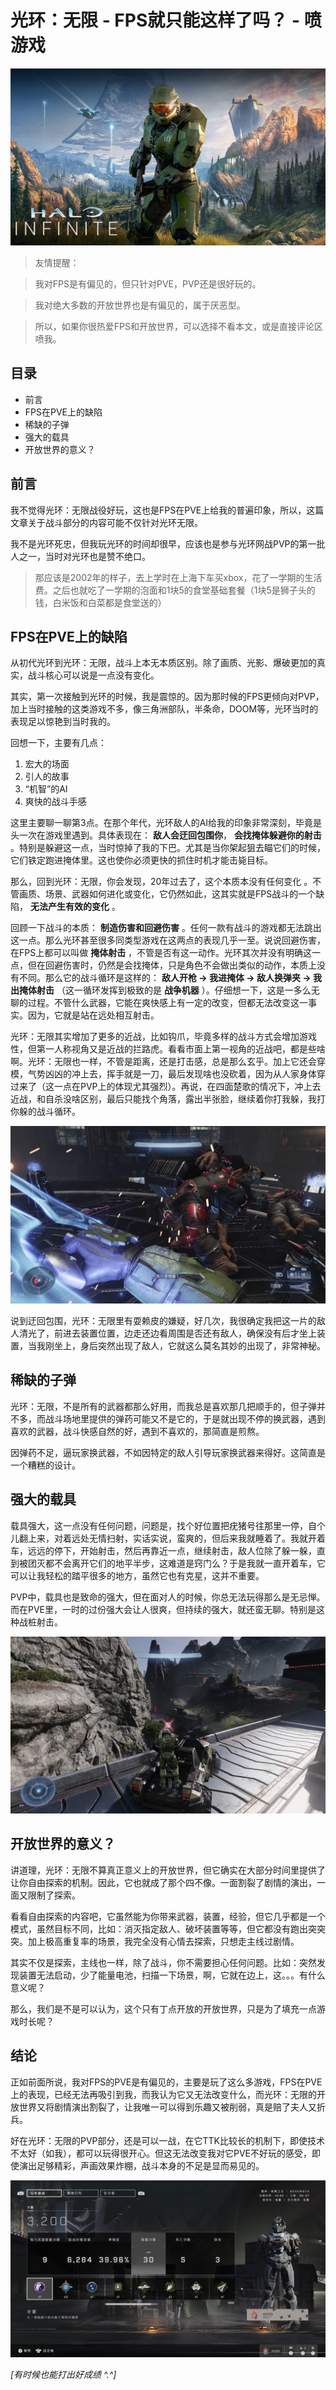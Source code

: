 # 光环：无限 - FPS就只能这样了吗？ - 喷游戏

![](https://raw.githubusercontent.com/yuiitsu/image_lib/master/2021/12/012b3934-e9b4-4da4-abda-5ec5d60fee89.png)

> 友情提醒：

> 我对FPS是有偏见的，但只针对PVE，PVP还是很好玩的。

> 我对绝大多数的开放世界也是有偏见的，属于厌恶型。

> 所以，如果你很热爱FPS和开放世界，可以选择不看本文，或是直接评论区喷我。

## 目录

- 前言
- FPS在PVE上的缺陷
- 稀缺的子弹
- 强大的载具
- 开放世界的意义？

## 前言

我不觉得光环：无限战役好玩，这也是FPS在PVE上给我的普遍印象，所以，这篇文章关于战斗部分的内容可能不仅针对光环无限。

我不是光环死忠，但我玩光环的时间却很早，应该也是参与光环网战PVP的第一批人之一，当时对光环也是赞不绝口。

> 那应该是2002年的样子，去上学时在上海下车买xbox，花了一学期的生活费。之后也就吃了一学期的泡面和1块5的食堂基础套餐（1块5是狮子头的钱，白米饭和白菜都是食堂送的）

## FPS在PVE上的缺陷

从初代光环到光环：无限，战斗上本无本质区别。除了画质、光影、爆破更加的真实，战斗核心可以说是一点没有变化。

其实，第一次接触到光环的时候，我是震惊的。因为那时候的FPS更倾向对PVP，加上当时接触的这类游戏不多，像三角洲部队，半条命，DOOM等，光环当时的表现足以惊艳到当时我的。

回想一下，主要有几点：

1. 宏大的场面
2. 引人的故事
3. “机智”的AI
4. 爽快的战斗手感

这里主要聊一聊第3点。在那个年代，光环敌人的AI给我的印象非常深刻，毕竟是头一次在游戏里遇到。具体表现在： **敌人会迂回包围你**， **会找掩体躲避你的射击** 。特别是躲避这一点，当时惊掉了我的下巴。尤其是当你架起狙去瞄它们的时候，它们铁定跑进掩体里。这也使你必须更快的抓住时机才能击毙目标。

那么，回到光环：无限，你会发现，20年过去了，这个本质本没有任何变化 。不管画质、场景、武器如何进化或变化，它仍然如此，这其实就是FPS战斗的一个缺陷， **无法产生有效的变化** 。

回顾一下战斗的本质： **制造伤害和回避伤害** 。任何一款有战斗的游戏都无法跳出这一点。那么光环甚至很多同类型游戏在这两点的表现几乎一至。说说回避伤害，在FPS上都可以叫做 **掩体射击** ，不管是否有这一动作。光环其次并没有明确这一点，但在回避伤害时，仍然是会找掩体，只是角色不会做出类似的动作，本质上没有不同。那么它的战斗循环是这样的： **敌人开枪 -> 我进掩体 -> 敌人换弹夹 -> 我出掩体射击** （这一循环发挥到极致的是 **战争机器** ）。仔细想一下，这是一多么无聊的过程。不管什么武器，它能在爽快感上有一定的改变，但都无法改变这一事实。因为，它就是站在远处相互射击。

光环：无限其实增加了更多的近战，比如钩爪，毕竟多样的战斗方式会增加游戏性，但第一人称视角又是近战的拦路虎。看看市面上第一视角的近战吧，都是些啥啊。光环：无限也一样，不管是距离，还是打击感，总是那么玄乎。加上它还会穿模，气势凶凶的冲上去，挥手就是一刀，最后发现啥也没砍着，因为从人家身体穿过来了（这一点在PVP上的体现尤其强烈）。再说，在四面楚歌的情况下，冲上去近战，和自杀没啥区别，最后只能找个角落，露出半张脸，继续着你打我躲，我打你躲的战斗循环。

![](https://raw.githubusercontent.com/yuiitsu/image_lib/master/2021/12/93739239-ef54-44cb-8d9a-ae1be66c9628.jpeg)

说到迂回包围，光环：无限里有耍赖皮的嫌疑，好几次，我很确定我把这一片的敌人清光了，前进去装置位置，边走还边看周围是否还有敌人，确保没有后才坐上装置，当我刚坐上，身后突然出现了敌人，它就这么莫名其妙的出现了，非常神秘。

## 稀缺的子弹

光环：无限，不是所有的武器都那么好用，而我总是喜欢那几把顺手的，但子弹并不多，而战斗场地里提供的弹药可能又不是它的，于是就出现不停的换武器，遇到喜欢的武器，战斗快感自然的好，遇到不喜欢的，那简直是煎熬。

因弹药不足，逼玩家换武器，不如因特定的敌人引导玩家换武器来得好。这简直是一个糟糕的设计。

## 强大的载具

载具强大，这一点没有任何问题，问题是，找个好位置把疣猪号往那里一停，自个儿翻上来，对着远处无情扫射，实话实说，蛮爽的，但后来我就睡着了。我就开着车，远远的停下，开始射击，然后再靠近一点，继续射击，敌人位除了躲一躲，直到被团灭都不会离开它们的地平半步，这难道是窍门么？于是我就一直开着车，它可以让我轻松的踏平很多的地方，虽然它也有克星，这并不重要。

PVP中，载具也是致命的强大，但在面对人的时候，你总无法玩得那么是无忌惮。而在PVE里，一时的过份强大会让人很爽，但持续的强大，就还蛮无聊。特别是这种战桩射击。

![](https://raw.githubusercontent.com/yuiitsu/image_lib/master/2021/12/dc3b16c6-5876-41c6-8b02-2fea8f380218.jpeg)

## 开放世界的意义？

讲道理，光环：无限不算真正意义上的开放世界，但它确实在大部分时间里提供了让你自由探索的机制。因此，它也就成了那个四不像。一面割裂了剧情的演出，一面又限制了探索。

看看自由探索的内容吧，它虽然能为你带来武器，装置，经验，但它几乎都是一个模式，虽然目标不同，比如：消灭指定敌人、破坏装置等等，但它都没有跑出突突突。加上极高重复率的场景，我完全没有心情去探索，只想走主线过剧情。

其实不仅是探索，主线也一样，除了战斗，你不需要担心任何问题。比如：突然发现装置无法启动，少了能量电池，扫描一下场景，啊，它就在边上，这。。。有什么意义呢？

那么，我们是不是可以认为，这个只有丁点开放的开放世界，只是为了填充一点游戏时长呢？

## 结论

正如前面所说，我对FPS的PVE是有偏见的，主要是玩了这么多游戏，FPS在PVE上的表现，已经无法再吸引到我，而我认为它又无法改变什么，而光环：无限的开放世界又将剧情演出割裂了，让我唯一可以得到乐趣又被削弱，真是赔了夫人又折兵。

好在光环：无限的PVP部分，还是可以一战，在它TTK比较长的机制下，即使技术不太好（如我），都可以玩得很开心。但这无法改变我对它PVE不好玩的感受，即使演出足够精彩，声画效果炸棚，战斗本身的不足是显而易见的。

![](https://raw.githubusercontent.com/yuiitsu/image_lib/master/2021/12/27cd0822-bfd9-4d96-8db5-c4566cb60b0f.jpeg)

*[有时候也能打出好成绩 ^.^]*